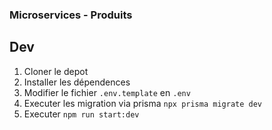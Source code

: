 ### Microservices - Produits

## Dev

1. Cloner le depot
2. Installer les dépendences
3. Modifier le fichier `.env.template` en `.env`
4. Executer les migration via prisma `npx prisma migrate dev`
5. Executer `npm run start:dev`
